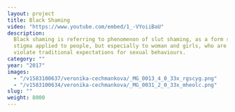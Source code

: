 ```yaml
---
layout: project
title: Black Shaming
video: "https://www.youtube.com/embed/1_-VYoiiBaU"
description:
  Black shaming is referring to phenomenon of slut shaming, as a form social
  stigma applied to people, but especially to woman and girls, who are perceived to
  violate traditional expectations for sexual behaviours.
category: ""
year: "2017"
images:
  - "/v1583100637/veronika-cechmankova/_MG_0013_4_0_33x_rgscyg.png"
  - "/v1583100634/veronika-cechmankova/_MG_0031_2_0_33x_mheolc.png"
slug: ""
weight: 8000
---
```

